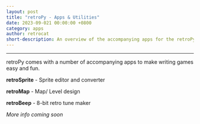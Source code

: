 ```yaml
---
layout: post
title: "retroPy - Apps & Utilities"
date: 2023-09-021 00:00:00 +0800
category: apps
author: retrocat
short-description: An overview of the accompanying apps for the retroPy
---
```


-----
retroPy comes with a number of accompanying apps to make writing games easy and fun.

**retroSprite** - Sprite editor and converter 

**retroMap** - Map/ Level design

**retroBeep** - 8-bit retro tune maker

*More info coming soon*


